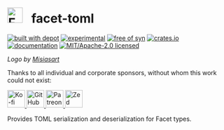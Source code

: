 <h1>
<picture>
<source srcset="https://github.com/facet-rs/facet/raw/main/static/logo-v2/logo-only.webp">
<img src="https://github.com/facet-rs/facet/raw/main/static/logo-v2/logo-only.png" height="35" alt="Facet logo - a reflection library for Rust">
</picture> &nbsp; facet-toml
</h1>

[![built with depot](https://depot.dev/badges/built-with-depot.svg)](https:/depot.dev?utm_source=facet)
[![experimental](https://img.shields.io/badge/status-experimental-yellow)](https://github.com/fasterthanlime/facet)
[![free of syn](https://img.shields.io/badge/free%20of-syn-hotpink)](https://github.com/fasterthanlime/free-of-syn)
[![crates.io](https://img.shields.io/crates/v/facet-toml.svg)](https://crates.io/crates/facet-toml)
[![documentation](https://docs.rs/facet-toml/badge.svg)](https://docs.rs/facet-toml)
[![MIT/Apache-2.0 licensed](https://img.shields.io/crates/l/facet-toml.svg)](./LICENSE)

_Logo by [Misiasart](https://misiasart.com/)_

Thanks to all individual and corporate sponsors, without whom this work could not exist:

<p> <a href="https://ko-fi.com/fasterthanlime">
<picture>
<source media="(prefers-color-scheme: dark)" srcset="https://github.com/facet-rs/facet/raw/main/static/sponsors-v2/ko-fi-dark.svg">
<img src="https://github.com/facet-rs/facet/raw/main/static/sponsors-v2/ko-fi-light.svg" height="40" alt="Ko-fi">
</picture>
</a> <a href="https://github.com/sponsors/fasterthanlime">
<picture>
<source media="(prefers-color-scheme: dark)" srcset="https://github.com/facet-rs/facet/raw/main/static/sponsors-v2/github-dark.svg">
<img src="https://github.com/facet-rs/facet/raw/main/static/sponsors-v2/github-light.svg" height="40" alt="GitHub Sponsors">
</picture>
</a> <a href="https://patreon.com/fasterthanlime">
<picture>
<source media="(prefers-color-scheme: dark)" srcset="https://github.com/facet-rs/facet/raw/main/static/sponsors-v2/patreon-dark.svg">
<img src="https://github.com/facet-rs/facet/raw/main/static/sponsors-v2/patreon-light.svg" height="40" alt="Patreon">
</picture>
</a> <a href="https://zed.dev">
<picture>
<source media="(prefers-color-scheme: dark)" srcset="https://github.com/facet-rs/facet/raw/main/static/sponsors-v2/zed-dark.svg">
<img src="https://github.com/facet-rs/facet/raw/main/static/sponsors-v2/zed-light.svg" height="40" alt="Zed">
</picture>
</a> </p>

Provides TOML serialization and deserialization for Facet types.

